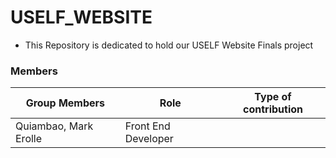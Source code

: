# USELF_WEBSITE
- This Repository is dedicated to hold our USELF Website Finals project

### Members

| Group Members | Role | Type of contribution |
|------------|----------|----------------------|
| Quiambao, Mark Erolle         | Front End Developer       |
